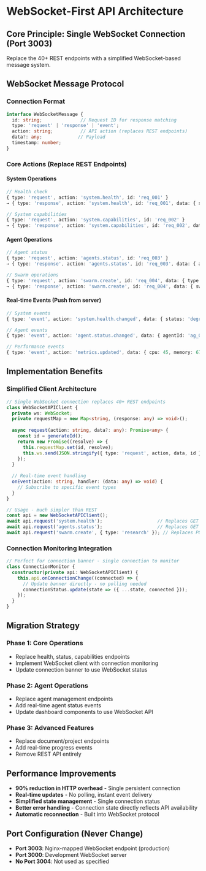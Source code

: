# WebSocket-First API Architecture

## Core Principle: Single WebSocket Connection (Port 3003)

Replace the 40+ REST endpoints with a simplified WebSocket-based message system.

## WebSocket Message Protocol

### Connection Format
```typescript
interface WebSocketMessage {
  id: string;              // Request ID for response matching
  type: 'request' | 'response' | 'event';
  action: string;          // API action (replaces REST endpoints)
  data?: any;             // Payload
  timestamp: number;
}
```

### Core Actions (Replace REST Endpoints)

#### System Operations
```typescript
// Health check
{ type: 'request', action: 'system.health', id: 'req_001' }
→ { type: 'response', action: 'system.health', id: 'req_001', data: { status: 'ok', timestamp: 1234567890 } }

// System capabilities  
{ type: 'request', action: 'system.capabilities', id: 'req_002' }
→ { type: 'response', action: 'system.capabilities', id: 'req_002', data: { facades: [...], healthScore: 85 } }
```

#### Agent Operations
```typescript
// Agent status
{ type: 'request', action: 'agents.status', id: 'req_003' }
→ { type: 'response', action: 'agents.status', id: 'req_003', data: { active: 5, total: 12, performance: {...} } }

// Swarm operations
{ type: 'request', action: 'swarm.create', id: 'req_004', data: { type: 'research', config: {...} } }
→ { type: 'response', action: 'swarm.create', id: 'req_004', data: { swarmId: 'sw_001', agents: [...] } }
```

#### Real-time Events (Push from server)
```typescript
// System events
{ type: 'event', action: 'system.health.changed', data: { status: 'degraded', reason: 'memory_high' } }

// Agent events  
{ type: 'event', action: 'agent.status.changed', data: { agentId: 'ag_001', status: 'completed', result: {...} } }

// Performance events
{ type: 'event', action: 'metrics.updated', data: { cpu: 45, memory: 67, agents: 8 } }
```

## Implementation Benefits

### Simplified Client Architecture
```typescript
// Single WebSocket connection replaces 40+ REST endpoints
class WebSocketAPIClient {
  private ws: WebSocket;
  private requestMap = new Map<string, (response: any) => void>();
  
  async request(action: string, data?: any): Promise<any> {
    const id = generateId();
    return new Promise((resolve) => {
      this.requestMap.set(id, resolve);
      this.ws.send(JSON.stringify({ type: 'request', action, data, id }));
    });
  }
  
  // Real-time event handling
  onEvent(action: string, handler: (data: any) => void) {
    // Subscribe to specific event types
  }
}

// Usage - much simpler than REST
const api = new WebSocketAPIClient();
await api.request('system.health');                    // Replaces GET /api/v1/health
await api.request('agents.status');                    // Replaces GET /api/v1/agents/status  
await api.request('swarm.create', { type: 'research' }); // Replaces POST /api/v1/swarm
```

### Connection Monitoring Integration
```typescript
// Perfect for connection banner - single connection to monitor
class ConnectionMonitor {
  constructor(private api: WebSocketAPIClient) {
    this.api.onConnectionChange((connected) => {
      // Update banner directly - no polling needed
      connectionStatus.update(state => ({ ...state, connected }));
    });
  }
}
```

## Migration Strategy

### Phase 1: Core Operations
- Replace health, status, capabilities endpoints
- Implement WebSocket client with connection monitoring
- Update connection banner to use WebSocket status

### Phase 2: Agent Operations  
- Replace agent management endpoints
- Add real-time agent status events
- Update dashboard components to use WebSocket API

### Phase 3: Advanced Features
- Replace document/project endpoints
- Add real-time progress events
- Remove REST API entirely

## Performance Improvements

- **90% reduction in HTTP overhead** - Single persistent connection
- **Real-time updates** - No polling, instant event delivery  
- **Simplified state management** - Single connection status
- **Better error handling** - Connection state directly reflects API availability
- **Automatic reconnection** - Built into WebSocket protocol

## Port Configuration (Never Change)
- **Port 3003**: Nginx-mapped WebSocket endpoint (production)
- **Port 3000**: Development WebSocket server
- **No Port 3004**: Not used as specified